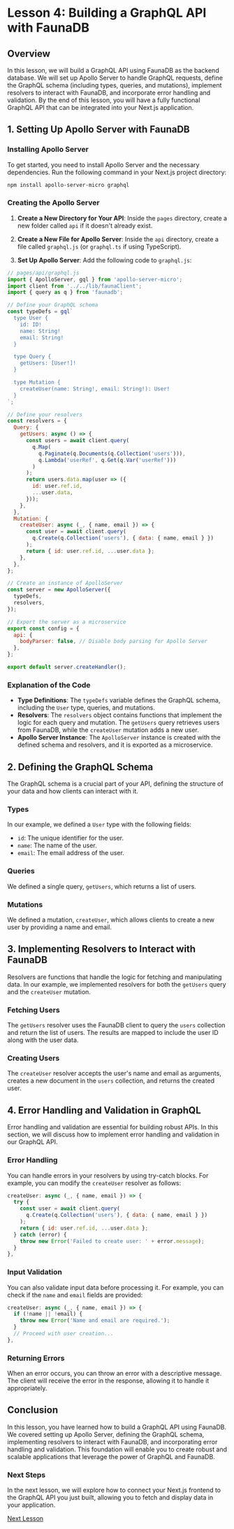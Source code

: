 # Lesson 4: Building a GraphQL API with FaunaDB

## Overview

In this lesson, we will build a GraphQL API using FaunaDB as the backend database. We will set up Apollo Server to handle GraphQL requests, define the GraphQL schema (including types, queries, and mutations), implement resolvers to interact with FaunaDB, and incorporate error handling and validation. By the end of this lesson, you will have a fully functional GraphQL API that can be integrated into your Next.js application.

## 1. Setting Up Apollo Server with FaunaDB

### Installing Apollo Server

To get started, you need to install Apollo Server and the necessary dependencies. Run the following command in your Next.js project directory:

```bash
npm install apollo-server-micro graphql
```

### Creating the Apollo Server

1. **Create a New Directory for Your API**: Inside the `pages` directory, create a new folder called `api` if it doesn't already exist.

2. **Create a New File for Apollo Server**: Inside the `api` directory, create a file called `graphql.js` (or `graphql.ts` if using TypeScript).

3. **Set Up Apollo Server**: Add the following code to `graphql.js`:

```javascript
// pages/api/graphql.js
import { ApolloServer, gql } from 'apollo-server-micro';
import client from '../../lib/faunaClient';
import { query as q } from 'faunadb';

// Define your GraphQL schema
const typeDefs = gql`
  type User {
    id: ID!
    name: String!
    email: String!
  }

  type Query {
    getUsers: [User!]!
  }

  type Mutation {
    createUser(name: String!, email: String!): User!
  }
`;

// Define your resolvers
const resolvers = {
  Query: {
    getUsers: async () => {
      const users = await client.query(
        q.Map(
          q.Paginate(q.Documents(q.Collection('users'))),
          q.Lambda('userRef', q.Get(q.Var('userRef')))
        )
      );
      return users.data.map(user => ({
        id: user.ref.id,
        ...user.data,
      }));
    },
  },
  Mutation: {
    createUser: async (_, { name, email }) => {
      const user = await client.query(
        q.Create(q.Collection('users'), { data: { name, email } })
      );
      return { id: user.ref.id, ...user.data };
    },
  },
};

// Create an instance of ApolloServer
const server = new ApolloServer({
  typeDefs,
  resolvers,
});

// Export the server as a microservice
export const config = {
  api: {
    bodyParser: false, // Disable body parsing for Apollo Server
  },
};

export default server.createHandler();
```

### Explanation of the Code

- **Type Definitions**: The `typeDefs` variable defines the GraphQL schema, including the `User` type, queries, and mutations.
- **Resolvers**: The `resolvers` object contains functions that implement the logic for each query and mutation. The `getUsers` query retrieves users from FaunaDB, while the `createUser` mutation adds a new user.
- **Apollo Server Instance**: The `ApolloServer` instance is created with the defined schema and resolvers, and it is exported as a microservice.

## 2. Defining the GraphQL Schema

The GraphQL schema is a crucial part of your API, defining the structure of your data and how clients can interact with it.

### Types

In our example, we defined a `User` type with the following fields:

- `id`: The unique identifier for the user.
- `name`: The name of the user.
- `email`: The email address of the user.

### Queries

We defined a single query, `getUsers`, which returns a list of users.

### Mutations

We defined a mutation, `createUser`, which allows clients to create a new user by providing a name and email.

## 3. Implementing Resolvers to Interact with FaunaDB

Resolvers are functions that handle the logic for fetching and manipulating data. In our example, we implemented resolvers for both the `getUsers` query and the `createUser` mutation.

### Fetching Users

The `getUsers` resolver uses the FaunaDB client to query the `users` collection and return the list of users. The results are mapped to include the user ID along with the user data.

### Creating Users

The `createUser` resolver accepts the user's name and email as arguments, creates a new document in the `users` collection, and returns the created user.

## 4. Error Handling and Validation in GraphQL

Error handling and validation are essential for building robust APIs. In this section, we will discuss how to implement error handling and validation in our GraphQL API.

### Error Handling

You can handle errors in your resolvers by using try-catch blocks. For example, you can modify the `createUser` resolver as follows:

```javascript
createUser: async (_, { name, email }) => {
  try {
    const user = await client.query(
      q.Create(q.Collection('users'), { data: { name, email } })
    );
    return { id: user.ref.id, ...user.data };
  } catch (error) {
    throw new Error('Failed to create user: ' + error.message);
  }
},
```

### Input Validation

You can also validate input data before processing it. For example, you can check if the `name` and `email` fields are provided:

```javascript
createUser: async (_, { name, email }) => {
  if (!name || !email) {
    throw new Error('Name and email are required.');
  }
  // Proceed with user creation...
},
```

### Returning Errors

When an error occurs, you can throw an error with a descriptive message. The client will receive the error in the response, allowing it to handle it appropriately.

## Conclusion

In this lesson, you have learned how to build a GraphQL API using FaunaDB. We covered setting up Apollo Server, defining the GraphQL schema, implementing resolvers to interact with FaunaDB, and incorporating error handling and validation. This foundation will enable you to create robust and scalable applications that leverage the power of GraphQL and FaunaDB.

### Next Steps

In the next lesson, we will explore how to connect your Next.js frontend to the GraphQL API you just built, allowing you to fetch and display data in your application.

[Next Lesson](./05_crud_operations_with_faunadb.md)
